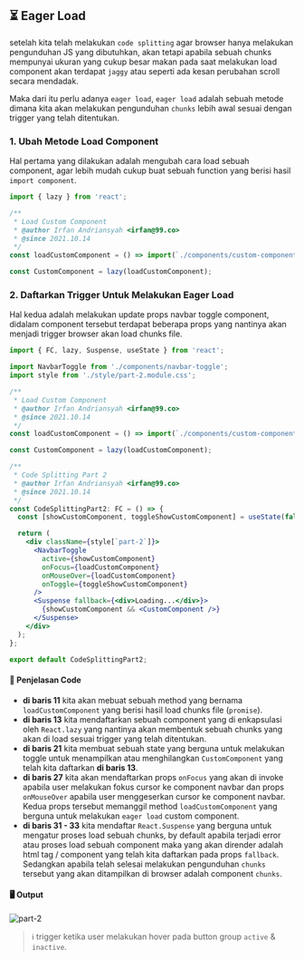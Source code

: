 ## ⏳ Eager Load

setelah kita telah melakukan `code splitting` agar browser hanya melakukan pengunduhan JS yang dibutuhkan, akan tetapi apabila sebuah chunks mempunyai ukuran yang cukup besar makan pada saat melakukan load component akan terdapat `jaggy` atau seperti ada kesan perubahan scroll secara mendadak.

Maka dari itu perlu adanya `eager load`, `eager load` adalah sebuah metode dimana kita akan melakukan pengunduhan `chunks` lebih awal sesuai dengan trigger yang telah ditentukan.

### 1. Ubah Metode Load Component
Hal pertama yang dilakukan adalah mengubah cara load sebuah component, agar lebih mudah cukup buat sebuah function yang berisi hasil `import component`.

```jsx
import { lazy } from 'react';

/**
 * Load Custom Component
 * @author Irfan Andriansyah <irfan@99.co>
 * @since 2021.10.14
 */
const loadCustomComponent = () => import(`./components/custom-component`);

const CustomComponent = lazy(loadCustomComponent);
```

### 2. Daftarkan Trigger Untuk Melakukan Eager Load
Hal kedua adalah melakukan update props navbar toggle component, didalam component tersebut terdapat beberapa props yang nantinya akan menjadi trigger browser akan load chunks file.

```jsx
import { FC, lazy, Suspense, useState } from 'react';

import NavbarToggle from './components/navbar-toggle';
import style from './style/part-2.module.css';

/**
 * Load Custom Component
 * @author Irfan Andriansyah <irfan@99.co>
 * @since 2021.10.14
 */
const loadCustomComponent = () => import(`./components/custom-component`);

const CustomComponent = lazy(loadCustomComponent);

/**
 * Code Splitting Part 2
 * @author Irfan Andriansyah <irfan@99.co>
 * @since 2021.10.14
 */
const CodeSplittingPart2: FC = () => {
  const [showCustomComponent, toggleShowCustomComponent] = useState(false);

  return (
    <div className={style[`part-2`]}>
      <NavbarToggle
        active={showCustomComponent}
        onFocus={loadCustomComponent}
        onMouseOver={loadCustomComponent}
        onToggle={toggleShowCustomComponent}
      />
      <Suspense fallback={<div>Loading...</div>}>
        {showCustomComponent && <CustomComponent />}
      </Suspense>
    </div>
  );
};

export default CodeSplittingPart2;
```

#### 📝 Penjelasan Code
- **di baris 11** kita akan mebuat sebuah method yang bernama `loadCustomComponent` yang berisi hasil load chunks file (`promise`).
- **di baris 13** kita mendaftarkan sebuah component yang di enkapsulasi oleh `React.lazy` yang nantinya akan membentuk sebuah chunks yang akan di load sesuai trigger yang telah ditentukan.
- **di baris 21** kita membuat sebuah state yang berguna untuk melakukan toggle untuk menampilkan atau menghilangkan `CustomComponent` yang telah kita daftarkan **di baris 13**.
- **di baris 27** kita akan mendaftarkan props `onFocus` yang akan di invoke apabila user melakukan fokus cursor ke component navbar dan props `onMouseOver` apabila user menggeserkan cursor ke component navbar. Kedua props tersebut memanggil method `loadCustomComponent` yang berguna untuk melakukan `eager load` custom component.
- **di baris 31 - 33** kita mendaftar `React.Suspense` yang berguna untuk mengatur proses load sebuah chunks, by default apabila terjadi error atau proses load sebuah component maka yang akan dirender adalah html tag / component yang telah kita daftarkan pada props `fallback`. Sedangkan apabila telah selesai melakukan pengunduhan `chunks` tersebut yang akan ditampilkan di browser adalah component `chunks`.

#### 🖥 Output
![part-2](/gif/code-splitting/part-2.gif)

> ℹ️ trigger ketika user melakukan hover pada button group `active` & `inactive`.